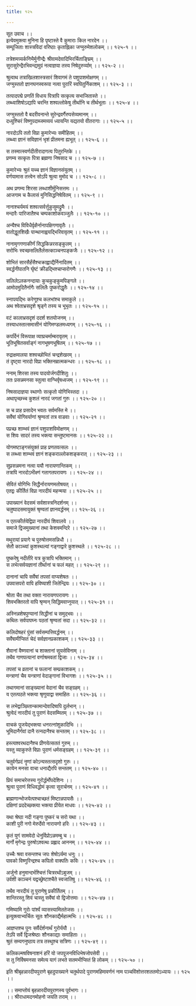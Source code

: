 ```yaml
---
title: १२५

---
```

सूत उवाच ।।  
इत्येवमुक्त्वा मुनिना हि पृष्टास्ते वै कुमाराः किल नारदेन ।।  
सम्पूजिताः शास्त्रविदां वरिष्ठाः कृताह्निका जग्मुरुमेशलोकम् ।। १२५-१ ।।  
  
तत्रेशमग्र्यर्कनिभैर्मुनीन्द्रैः श्रीवामदेवादिभिरर्चिताङ्घ्रिम् ।।  
सुरासुरेन्द्रैरभिवन्द्यमुग्रं नत्वाज्ञया तस्य निषेदुरुर्व्याम् ।। १२५-२ ।।  
  
श्रुत्वाथ तत्राखिलशास्त्रसारं शिवागमं ते पशुपाशमोक्षणम् ।।  
जग्मुस्ततो ज्ञानघनस्वरूपा नत्वा पुरारिं स्वपितुर्निकाशम् ।। १२५-३ ।।  
  
तत्पादपद्मे प्रणतिं विधाय पित्रापि सत्कृत्य सभाजितास्ते ।।  
लब्ध्वाशिषोऽद्यापि चरन्ति शश्वल्लोकेषु तीर्थानि च तीर्थभूताः ।। १२५-४ ।।  
  
जग्मुस्ततो वै बदरीवनान्ते सुरेन्द्रवर्गैरुपसेव्यमानम् ।।  
दध्युश्चिरं विष्णुपदाब्जमव्ययं ध्यायन्ति यद्यतयो वीतरागाः ।। १२५-५ ।।  
  
नारदोऽपि ततो विप्रा कुमारेभ्यः समीहितम् ।।  
लब्ध्वा ज्ञानं सविज्ञानं भृशं प्रीतमना ह्यभूत् ।। १२५-६ ।।  
  
स तस्मात्स्वर्णदीतीरादागत्य पितुरन्तिके ।।  
प्रणम्य सत्कृतः पित्रा ब्रह्मणा निषसाद च ।। १२५-७ ।।  
  
कुमारेभ्यः श्रुतं यच्च ज्ञानं विज्ञानसंयुतम् ।।  
वर्णयामास तत्त्वेन सोऽपि श्रुत्वा मुमोद च ।। १२५-८ ।।  
  
अथ प्रणम्य शिरसा लब्धाशीर्मुनिसत्तमः ।।  
आजगाम च कैलासं मुनिसिद्धनिषेवितम् ।। १२५-९ ।।  
  
नानाश्चर्यमयं शश्वत्सर्वर्त्तुकुसुमद्रुमैः ।।  
मन्दारैः पारिजातैश्च चम्पकाशोकवञ्जुलैः ।। १२५-१० ।।  
  
अन्यैश्च विविधैर्वृक्षैर्नानापक्षिगणावृतैः ।।  
वातोद्धूतशिखैः पान्थानाह्वयद्भिरिवावृतम् ।। १२५-११ ।।  
  
नानामृगगणाकीर्णं सिद्धकिन्नरसङ्कुलम् ।।  
सरोभिः स्वच्छसलिलैर्लसत्काञ्चनपङ्कजैः ।। १२५-१२ ।।  
  
शोभितं सारसैर्हंसैश्चक्राह्वाद्यैर्निनादितम् ।।  
स्वर्द्धनीपातनि र्घृष्टं क्रीडद्भिश्चाप्सरोगणैः ।। १२५-१३ ।।  
  
सलिलेऽलकनन्दायाः कुचकुङ्कुमपिङ्गले ।।  
आमोदमुदितैर्नागैः सलिलैः पुष्करोद्धृतैः ।। १२५-१४ ।।  
  
स्नापयद्भिः करेणूश्च कलभांश्च समाकुले ।।  
अथ श्वेताभ्रसदृशे श्रृङ्गे तस्य च भूभृतः ।। १२५-१५ ।।  
  
वटं कालाभ्रसदृशं ददर्श शतयोजनम् ।।  
तस्याधस्तात्समासीनं योगिमण्डलमध्यगम् ।। १२५-१६ ।।  
  
कपर्दिनं विरूपाक्ष व्याघ्रचर्माम्बरावृतम् ।।  
भूतिभूषितसर्वाङ्गं नागभूषणभूषितम् ।। १२५-१७ ।।  
  
रुद्राक्षमालया शश्वच्छोभितं चन्द्रशेखरम् ।।  
तं दृष्ट्वा नारदो विप्रा भक्तिनम्रात्मकन्धरः ।। १२५-१८ ।।  
  
ननाम् शिरसा तस्य पादयोर्जगदीशितुः ।।  
ततः प्रसन्नमनसा स्तुत्वा वाग्भिर्वृषध्वजम् ।। १२५-१९ ।।  
  
निषसादाज्ञया स्थाणोः सत्कृतो योगिभिस्तदा ।।  
अथापृच्छच्च कुशलं नारदं जगतां गुरुः ।। १२५-२० ।।  
  
स च प्राह प्रसादेन भवतः सर्वमस्ति मे ।।  
सर्वेषां योगिवर्याणां श्रृण्वतां तत्र वाडवाः ।। १२५-२१ ।।  
  
पप्रच्छ शाम्भवं ज्ञानं पशुपाशविमोक्षणम् ।।  
स शिवः सादरं तस्य भक्त्या सन्तुष्टमानसः ।। १२५-२२ ।।  
  
योगमष्टाङ्गसंयुक्तं प्राह प्रणतवत्सलः ।।  
स लब्ध्वा शाम्भवं ज्ञानं शङ्कराल्लोकशङ्करात् ।। १२५-२३ ।।  
  
सुप्रसन्नमना नत्वा ययौ नारायणान्तिकम् ।।  
तत्रापि नारदोऽभीक्ष्णं गतागतपरायणः ।। १२५-२४ ।।  
  
सेवितं योगिभिः सिद्धैर्नारायणमतोषयत् ।।  
एतद्वः कीर्तितं विप्रा नारदीयं महन्मया ।। १२५-२५ ।।  
  
उपाख्यानं वेदसमं सर्वशास्त्रनिदर्शनम् ।।  
चतुष्पादसमायुक्तं श्रृण्वतां ज्ञानवर्द्धनम् ।। १२५-२६ ।।  
  
य एतत्कीर्तयेद्विप्रा नारदीयं शिवालये ।।  
समाजे द्विजमुख्यानां तथा केशवमन्दिरे ।। १२५-२७ ।।  
  
मथुरायां प्रयागे च पुरुषोत्तमसन्निधौ ।।  
सेतौ काञ्च्यां कुशस्थल्यां गङ्गाद्वारे कुशस्थले ।। १२५-२८ ।।  
  
पुष्करेषु नदीतीरे यत्र कुत्रापि भक्तिमान् ।।  
स लभेत्सर्वयज्ञानां तीर्थानां च फलं महत् ।। १२५-२९ ।।  
  
दानानां चापि सर्वेषां तपसां वाप्यशेषतः ।।  
उपवासपरो वापि हविष्याशी जितेन्द्रियः ।। १२५-३० ।।  
  
श्रोता चैव तथा वक्ता नारायणपरायणः ।।  
शिवभक्तिरतो वापि श्रृण्वन् सिद्धिमवाप्नुयात् ।। १२५-३१ ।।  
  
अस्निन्नशेषपुण्यानां सिद्धीनां च समुद्भवः ।।  
कथितः सर्वपापघ्नः पठतां श्रृण्वतां सदा ।। १२५-३२ ।।  
  
कलिदोषहरं पुंसां सर्वसम्पत्तिवर्द्धनम् ।।  
सर्वेषामीप्सितं चेदं सर्वज्ञानप्रकाशकम् ।। १२५-३३ ।।  
  
शैवानां वैष्णवानां च शाक्तानां सूयसेविनाम् ।।  
तथैव गाणपत्यानां वर्णाश्रमवतां द्विजाः ।। १२५-३४ ।।  
  
तपसां च व्रतानां च फलानां सम्प्रकाशकम् ।।  
मन्त्राणां चैव यन्त्राणां वेदाङ्गानां विभागशः ।। १२५-३५ ।।  
  
तथागमानां साङ्ख्यानां वेदानां चैव सङ्ग्रहम् ।।  
य एतत्पठते भक्त्या श्रृणुयाद्वा समाहितः ।। १२५-३६ ।।  
  
स लभेद्वाञ्छितान्कामान्देवादिष्वपि दुर्लभान् ।।  
श्रुत्वेदं नारदीयं तु पुराणं वेदसम्मितम् ।। १२५-३७ ।।  
  
वाचकं पूजयेद्भक्त्या धनरत्नांशुकादिभिः ।।  
भूमिदानैर्गवां दानै रत्नदानैश्च सन्ततम् ।। १२५-३८ ।।  
  
हस्त्यश्वरथदानैश्च प्रीणयेत्सततं गुरुम् ।।  
यस्तु व्याकुरुते विप्राः पुराणं धर्मसङ्ग्रहम् ।। १२५-३९ ।।  
  
चतुर्वर्गप्रदं नॄणां कोऽन्यस्तत्सदृशो गुरुः ।।  
कायेन मनसा वाचा धनाद्यैरपि सन्ततम् ।। १२५-४० ।।  
  
प्रियं समाचरेत्तस्य गुरोर्द्धर्मोपदेशिनः ।।  
श्रुत्वा पुराणं विधिवद्धोमं कृत्वा सुरार्चनम् ।। १२५-४१ ।।  
  
ब्राह्मणान्भोजयेत्पश्चाच्छतं मिष्टान्नपायसैः ।।  
दक्षिणां प्रददेच्छक्त्या भक्त्या प्रीयेत माधवः ।। १२५-४२ ।।  
  
यथा श्रेष्ठा नदी गङ्गा पुष्करं च सरो यथा ।।  
काशी पुरी नगो मेरुर्देवो नारायणो हरिः ।। १२५-४३ ।।  
  
कृतं युगं सामवेदो धेनुर्विप्रोऽन्नमम्बु च ।।  
मार्गो मृगेन्द्रः पुरुषोऽश्वत्थः प्रह्लाद आननम् ।। १२५-४४ ।।  
  
उच्चैः श्रवा वसन्तश्च जपः शेषोऽर्यमा धनुः ।।  
पावको विष्णुरिन्द्रश्च कपिलो वाक्पतिः कविः ।। १२५-४५ ।।  
  
अर्जुनो हनुमान्दर्भश्चित्तं चित्ररथोंऽबुजम् ।।  
उर्वशी काञ्चनं यद्वच्छ्रेष्टाश्चैते स्वजातिषु ।। १२५-४६ ।।  
  
तथैव नारदीयं तु पुराणेषु प्रकीर्तितम् ।।  
शान्तिरस्तु शिवं चास्तु सर्वेषां वो द्विजोत्तमाः ।। १२५-४७ ।।  
  
गमिष्यामि गुरोः पांर्श्वं व्यासस्यामिततेजसः ।।  
इत्युक्त्वाभ्यर्चितः सूतः शौनकाद्यैर्महात्मभिः ।। १२५-४८ ।।  
  
आज्ञप्तश्च पुनः सर्वैर्दर्शनार्थं गुरोर्ययौ ।।  
तेऽपि सर्वे द्विजश्रेष्ठाः शौनकाद्याः समाहिताः ।।  
श्रुतं सम्यगनुष्ठाय तत्र तस्थुश्च सत्रिणः ।। १२५-४९ ।।  
  
कलिकल्मषविषनाशनं हरिं यो जपपूजनविधिभेषजोपसेवी ।।  
स तु निर्विषमनसा समेत्य यागं लभते सतमभीप्सितं हि लोकम् ।। १२५-५० ।।  
  
इति श्रीबृहन्नारदीयपुराणे बृहदुपाख्याने चतुर्थपादे पुराणमहिमावर्णनं नाम पञ्चविंशोत्तरशततमोऽध्यायः ।। १२५ ।।  
  
।। समाप्तोयं बृहन्नारदीयपुराणस्य पूर्वभागः ।।  
।। श्रीराधामदनमोहनो जयति तराम् ।।